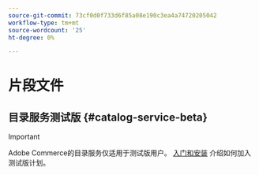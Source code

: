 ```yaml
---
source-git-commit: 73cf0d0f733d6f85a08e190c3ea4a74720205042
workflow-type: tm+mt
source-wordcount: '25'
ht-degree: 0%

---
```

# 片段文件

## 目录服务测试版 {#catalog-service-beta}

>[!IMPORTANT]
>
>Adobe Commerce的目录服务仅适用于测试版用户。 [入门和安装](../catalog-service/installation.md) 介绍如何加入测试版计划。
